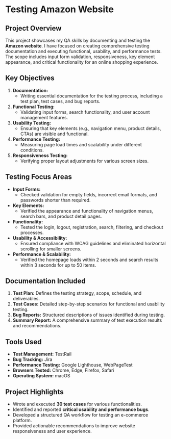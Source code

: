 # **Testing Amazon Website**

## **Project Overview**

This project showcases my QA skills by documenting and testing the **Amazon website**. I have focused on creating comprehensive testing documentation and executing functional, usability, and performance tests. The scope includes input form validation, responsiveness, key element appearance, and critical functionality for an online shopping experience.

## **Key Objectives**

1. **Documentation:**  
   * Writing essential documentation for the testing process, including a test plan, test cases, and bug reports.  
2. **Functional Testing:**  
   * Validating input forms, search functionality, and user account management features.  
3. **Usability Testing:**  
   * Ensuring that key elements (e.g., navigation menu, product details, CTAs) are visible and functional.  
4. **Performance Testing:**  
   * Measuring page load times and scalability under different conditions.  
5. **Responsiveness Testing:**  
   * Verifying proper layout adjustments for various screen sizes.

## **Testing Focus Areas**

* **Input Forms:**  
  * Checked validation for empty fields, incorrect email formats, and passwords shorter than required.  
* **Key Elements:**  
  * Verified the appearance and functionality of navigation menus, search bars, and product detail pages.  
* **Functionality:**  
  * Tested the login, logout, registration, search, filtering, and checkout processes.  
* **Usability & Accessibility:**  
  * Ensured compliance with WCAG guidelines and eliminated horizontal scrolling for smaller screens.  
* **Performance & Scalability:**  
  * Verified the homepage loads within 2 seconds and search results within 3 seconds for up to 50 items.

## **Documentation Included**

1. **Test Plan:** Defines the testing strategy, scope, schedule, and deliverables.  
2. **Test Cases:** Detailed step-by-step scenarios for functional and usability testing.  
3. **Bug Reports:** Structured descriptions of issues identified during testing.  
4. **Summary Report:** A comprehensive summary of test execution results and recommendations.

## **Tools Used**

* **Test Management:** TestRail  
* **Bug Tracking:** Jira  
* **Performance Testing:** Google Lighthouse, WebPageTest  
* **Browsers Tested:** Chrome, Edge, Firefox, Safari  
* **Operating System:** macOS

## **Project Highlights**

* Wrote and executed **30 test cases** for various functionalities.  
* Identified and reported **critical usability and performance bugs**.  
* Developed a structured QA workflow for testing an e-commerce platform.  
* Provided actionable recommendations to improve website responsiveness and user experience.

